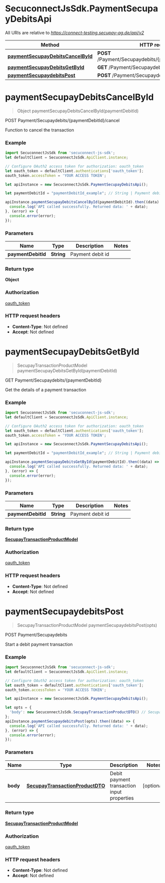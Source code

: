 # SecuconnectJsSdk.PaymentSecupayDebitsApi

All URIs are relative to *https://connect-testing.secupay-ag.de/api/v2*

Method | HTTP request | Description
------------- | ------------- | -------------
[**paymentSecupayDebitsCancelById**](PaymentSecupayDebitsApi.md#paymentSecupayDebitsCancelById) | **POST** /Payment/Secupaydebits/{paymentDebitId}/cancel | POST Payment/Secupaydebits/{paymentDebitId}/cancel
[**paymentSecupayDebitsGetById**](PaymentSecupayDebitsApi.md#paymentSecupayDebitsGetById) | **GET** /Payment/Secupaydebits/{paymentDebitId} | GET Payment/Secupaydebits/{paymentDebitId}
[**paymentSecupaydebitsPost**](PaymentSecupayDebitsApi.md#paymentSecupaydebitsPost) | **POST** /Payment/Secupaydebits | POST Payment/Secupaydebits


<a name="paymentSecupayDebitsCancelById"></a>
# **paymentSecupayDebitsCancelById**
> Object paymentSecupayDebitsCancelById(paymentDebitId)

POST Payment/Secupaydebits/{paymentDebitId}/cancel

Function to cancel the transaction

### Example
```javascript
import SecuconnectJsSdk from 'secuconnect-js-sdk';
let defaultClient = SecuconnectJsSdk.ApiClient.instance;

// Configure OAuth2 access token for authorization: oauth_token
let oauth_token = defaultClient.authentications['oauth_token'];
oauth_token.accessToken = 'YOUR ACCESS TOKEN';

let apiInstance = new SecuconnectJsSdk.PaymentSecupayDebitsApi();

let paymentDebitId = "paymentDebitId_example"; // String | Payment debit id

apiInstance.paymentSecupayDebitsCancelById(paymentDebitId).then((data) => {
  console.log('API called successfully. Returned data: ' + data);
}, (error) => {
  console.error(error);
});

```

### Parameters

Name | Type | Description  | Notes
------------- | ------------- | ------------- | -------------
 **paymentDebitId** | **String**| Payment debit id | 

### Return type

**Object**

### Authorization

[oauth_token](../README.md#oauth_token)

### HTTP request headers

 - **Content-Type**: Not defined
 - **Accept**: Not defined

<a name="paymentSecupayDebitsGetById"></a>
# **paymentSecupayDebitsGetById**
> SecupayTransactionProductModel paymentSecupayDebitsGetById(paymentDebitId)

GET Payment/Secupaydebits/{paymentDebitId}

Get the details of a payment transaction

### Example
```javascript
import SecuconnectJsSdk from 'secuconnect-js-sdk';
let defaultClient = SecuconnectJsSdk.ApiClient.instance;

// Configure OAuth2 access token for authorization: oauth_token
let oauth_token = defaultClient.authentications['oauth_token'];
oauth_token.accessToken = 'YOUR ACCESS TOKEN';

let apiInstance = new SecuconnectJsSdk.PaymentSecupayDebitsApi();

let paymentDebitId = "paymentDebitId_example"; // String | Payment debit id

apiInstance.paymentSecupayDebitsGetById(paymentDebitId).then((data) => {
  console.log('API called successfully. Returned data: ' + data);
}, (error) => {
  console.error(error);
});

```

### Parameters

Name | Type | Description  | Notes
------------- | ------------- | ------------- | -------------
 **paymentDebitId** | **String**| Payment debit id | 

### Return type

[**SecupayTransactionProductModel**](SecupayTransactionProductModel.md)

### Authorization

[oauth_token](../README.md#oauth_token)

### HTTP request headers

 - **Content-Type**: Not defined
 - **Accept**: Not defined

<a name="paymentSecupaydebitsPost"></a>
# **paymentSecupaydebitsPost**
> SecupayTransactionProductModel paymentSecupaydebitsPost(opts)

POST Payment/Secupaydebits

Start a debit payment transaction

### Example
```javascript
import SecuconnectJsSdk from 'secuconnect-js-sdk';
let defaultClient = SecuconnectJsSdk.ApiClient.instance;

// Configure OAuth2 access token for authorization: oauth_token
let oauth_token = defaultClient.authentications['oauth_token'];
oauth_token.accessToken = 'YOUR ACCESS TOKEN';

let apiInstance = new SecuconnectJsSdk.PaymentSecupayDebitsApi();

let opts = { 
  'body': new SecuconnectJsSdk.SecupayTransactionProductDTO() // SecupayTransactionProductDTO | Debit payment transaction input properties
};
apiInstance.paymentSecupaydebitsPost(opts).then((data) => {
  console.log('API called successfully. Returned data: ' + data);
}, (error) => {
  console.error(error);
});

```

### Parameters

Name | Type | Description  | Notes
------------- | ------------- | ------------- | -------------
 **body** | [**SecupayTransactionProductDTO**](SecupayTransactionProductDTO.md)| Debit payment transaction input properties | [optional] 

### Return type

[**SecupayTransactionProductModel**](SecupayTransactionProductModel.md)

### Authorization

[oauth_token](../README.md#oauth_token)

### HTTP request headers

 - **Content-Type**: Not defined
 - **Accept**: Not defined

